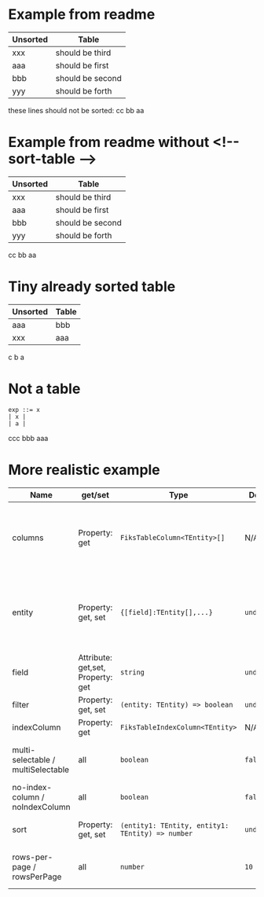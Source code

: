 
# Example from readme

<!-- sort-table -->
| Unsorted | Table            |
| -------- | ---------------- |
| xxx      | should be third  |
| aaa      | should be first  |
| bbb      | should be second |
| yyy      | should be forth  |

these lines should not be sorted:
cc
bb
aa


# Example from readme without \<!-- sort-table --\>

| Unsorted | Table            |
| -------- | ---------------- |
| xxx      | should be third  |
| aaa      | should be first  |
| bbb      | should be second |
| yyy      | should be forth  |

cc
bb
aa

# Tiny already sorted table
<!-- sort-table -->

| Unsorted | Table |
| -------- | ----- |
| aaa      | bbb   |
| xxx      | aaa   |

c
b
a

# Not a table
```
exp ::= x
| x |
| a |
```

ccc
bbb
aaa

# More realistic example

<!-- sort-table -->
| Name                               | get/set                           | Type                                             | Default     | Description                                                                                  |
| ---------------------------------- | --------------------------------- | ------------------------------------------------ | ----------- | -------------------------------------------------------------------------------------------- |
| columns                            | Property: get                     | `FiksTableColumn<TEntity>[]`                     | N/A         | Get the list of fiks-table-column elements appended to this fiks-table.                      |
| entity                             | Property: get, set                | `{[field]:TEntity[],...}`                        | `undefined` | `<fiks-table>` uses `entity[field]` (of type `TEntity[]`) as data for the rows of the table. |
| field                              | Attribute: get,set, Property: get | `string`                                         | `undefined` | See entity property.                                                                         |
| filter                             | Property: get, set                | `(entity: TEntity) => boolean`                   | `undefined` | Filter the list of rows.                                                                     |
| indexColumn                        | Property: get                     | `FiksTableIndexColumn<TEntity>`                  | N/A         | Get the index column.                                                                        |
| multi-selectable / multiSelectable | all                               | `boolean`                                        | `false`     | Can multiple rows be selected at once?                                                       |
| no-index-column / noIndexColumn    | all                               | `boolean`                                        | `false`     | If set, the index column is not shown.                                                       |
| sort                               | Property: get, set                | `(entity1: TEntity, entity1: TEntity) => number` | `undefined` | Sort the list of rows using a comparer.                                                      |
| rows-per-page / rowsPerPage        | all                               | `number`                                         | `10`        | How many rows to display on each page.                                                       |
